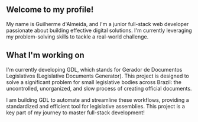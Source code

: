 ## Welcome to my profile!
My name is Guilherme d'Almeida, and I'm a junior full-stack web developer passionate about building effective digital solutions. 
I'm currently leveraging my problem-solving skills to tackle a real-world challenge.

## What I'm working on
I'm currently developing GDL, which stands for Gerador de Documentos Legislativos (Legislative Documents Generator). 
This project is designed to solve a significant problem for small legislative bodies across Brazil: the uncontrolled, unorganized, and slow process of creating official documents.

I am building GDL to automate and streamline these workflows, providing a standardized and efficient tool for legislative assemblies. 
This project is a key part of my journey to master full-stack development!